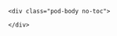 <!doctype html>
<html lang="en">
<head>
    <title></title>
    <meta charset="UTF-8"/>
    <style>hr,
img {
    box-sizing: content-box
}
body::after,
body::before,
hr::after,
hr::before {
    display: table;
    content: &quot;&quot;
}
a,
a:not([href]) {
    text-decoration: none
}

hr,
svg:not(:root) {
    overflow: hidden
}

img,
table tr {
    background-color: #fff
}

pre,
table {
    overflow: auto
}

dl,
dl dt,
hr,
pre code,
pre&gt;code,
td,
th {
    padding: 0
}

input,
pre code {
    overflow: visible
}

pre,
pre code {
    word-wrap: normal
}

body {
    -ms-text-size-adjust: 100%;
    -webkit-text-size-adjust: 100%;
    color: #333;
    font-family: &quot;Segoe UI&quot;, Roboto, Helvetica, Arial, sans-serif, &quot;Apple Color Emoji&quot;, &quot;Segoe UI Emoji&quot;, &quot;Segoe UI Symbol&quot;;
    font-size: 16px;
    line-height: 1.5;
    word-wrap: break-word;
    width: 820px;
    margin: 2em auto;
}

a {
    background-color: transparent;
    -webkit-text-decoration-skip: objects;
    color: #4078c0
}

a:active,
a:hover {
    outline-width: 0;
    text-decoration: underline
}

h1 {
    margin: .67em 0
}

img {
    border-style: none;
    max-width: 100%
}

h1,
h2 {
    padding-bottom: .3em;
    border-bottom: 1px solid #eee
}

input {
    font: inherit;
    margin: 0;
    font-family: inherit;
    font-size: inherit;
    line-height: inherit
}

* {
    box-sizing: border-box
}

strong {
    font-weight: 600
}

body::after,
hr::after {
    clear: both
}

table {
    border-spacing: 0;
    border-collapse: collapse;
    display: block;
    width: 100%
}

blockquote {
    margin: 0;
    padding: 0 1em;
    color: #777;
    border-left: .25em solid #ddd
}

ol ol,
ul ol {
    list-style-type: lower-roman
}

ol ol ol,
ol ul ol,
ul ol ol,
ul ul ol {
    list-style-type: lower-alpha
}

dd {
    margin-left: 0
}

code {
    font-family: Consolas, &quot;Liberation Mono&quot;, Menlo, Courier, monospace
}

pre {
    font: 12px Consolas, &quot;Liberation Mono&quot;, Menlo, Courier, monospace
}

input {
    -webkit-font-feature-settings: &quot;liga&quot; 0;
    font-feature-settings: &quot;liga&quot; 0
}

body&gt;:first-child {
    margin-top: 0!important
}

body&gt;:last-child {
    margin-bottom: 0!important
}

a:not([href]) {
    color: inherit
}

blockquote,
dl,
ol,
p,
pre,
table,
ul {
    margin-top: 0;
    margin-bottom: 16px
}

hr {
    background: #e7e7e7;
    height: .25em;
    margin: 24px 0;
    border: 0
}

blockquote&gt;:first-child {
    margin-top: 0
}

blockquote&gt;:last-child {
    margin-bottom: 0
}

h1,
h2,
h3,
h4,
h5,
h6 {
    margin-top: 24px;
    margin-bottom: 16px;
    font-weight: 600;
    line-height: 1.25
}

dl dt,
table th {
    font-weight: 700
}

h1 code,
h1 tt,
h2 code,
h2 tt,
h3 code,
h3 tt,
h4 code,
h4 tt,
h5 code,
h5 tt,
h6 code,
h6 tt {
    font-size: inherit
}

h1 {
    font-size: 2em
}

h2 {
    font-size: 1.5em
}

h3 {
    font-size: 1.25em
}

h4 {
    font-size: 1em
}

h5 {
    font-size: .875em
}

h6 {
    font-size: .85em;
    color: #777
}

ol,
ul {
    padding-left: 2em
}

ol ol,
ol ul,
ul ol,
ul ul {
    margin-top: 0;
    margin-bottom: 0
}

li&gt;p {
    margin-top: 16px
}

li+li {
    margin-top: .25em
}

dl dt {
    margin-top: 16px;
    font-size: 1em;
    font-style: italic
}

dl dd {
    padding: 0 16px;
    margin-bottom: 16px
}

table td,
table th {
    padding: 6px 13px;
    border: 1px solid #ddd
}

table tr {
    border-top: 1px solid #ccc
}

table tr:nth-child(2n) {
    background-color: #f8f8f8
}

code {
    padding: .2em 0;
    margin: 0;
    font-size: 85%;
    background-color: rgba(0, 0, 0, .04);
    border-radius: 3px
}

code::after,
code::before {
    letter-spacing: -.2em;
    content: &quot;\00a0&quot;
}

pre&gt;code {
    margin: 0;
    font-size: 100%;
    word-break: normal;
    white-space: pre;
    background: 0 0;
    border: 0
}

pre {
    padding: 16px;
    font-size: 85%;
    line-height: 1.45;
    background-color: #f7f7f7;
    border-radius: 3px
}

pre code {
    display: inline;
    max-width: auto;
    margin: 0;
    line-height: inherit;
    background-color: transparent;
    border: 0
}

pre code::after,
pre code::before {
    content: normal
}

kbd {
    display: inline-block;
    padding: 3px 5px;
    font: 11px Consolas, &quot;Liberation Mono&quot;, Menlo, Courier, monospace;
    line-height: 10px;
    color: #555;
    vertical-align: middle;
    background-color: #fcfcfc;
    border: 1px solid #ccc;
    border-bottom-color: #bbb;
    border-radius: 3px;
    box-shadow: inset 0 -1px 0 #bbb
}

hr {
    border-bottom-color: #eee
}
</style>

    
</head>

<body class="pod">
    <div id="___top"></div>
    

    <div class="pod-body no-toc">
    
    </div>

    
</body>
</html>

